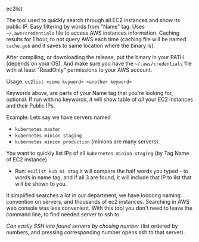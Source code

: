 ec2list

The tool used to quickly search through all EC2 instances and show its public IP.
Easy filtering by words from "Name" tag. Uses ```~/.aws/credentials``` file to access AWS instances information. Caching results for 1 hour, to not query AWS each time (caching file will be named ```cache.gob``` and it saves to same location where the binary is).

After compiling, or downloading the release, put the binary in your PATH (depends on your OS). And make sure you have the ```~/.aws/credentials``` file with at least "ReadOnly" permissions to your AWS account.

Usage:
```ec2list <some keyword> <another keyword>```

Keywords above, are parts of your Name tag that you're looking for, optional. If run with no keywords, it will show table of *all* your EC2 instances and their Public IPs.

Example: 
Lets say we have servers named 
+ ```kubernetes master```
+ ```kubernetes minion staging```
+ ```kubernetes minion production```
(minions are many servers). 

You want to quickly list IPs of all ```kubernetes minion staging``` (by Tag Name of EC2 instance)
- Run: ```ec2list kub mi stag``` it will compare the half words you typed - to words in name tag, and if all 3 are found, it will include that IP to list that will be shown to you.

It simplified searches a lot in our department, we have loooong naming convention on servers, and thousands of ec2 instances.
Searching in AWS web console was less convenient. With this tool you don't need to leave the command line, to find needed server to ssh to.

*Can easily SSH into found servers by chosing number* (list ordered by numbers, and pressing corresponding number opens ssh to that server).
